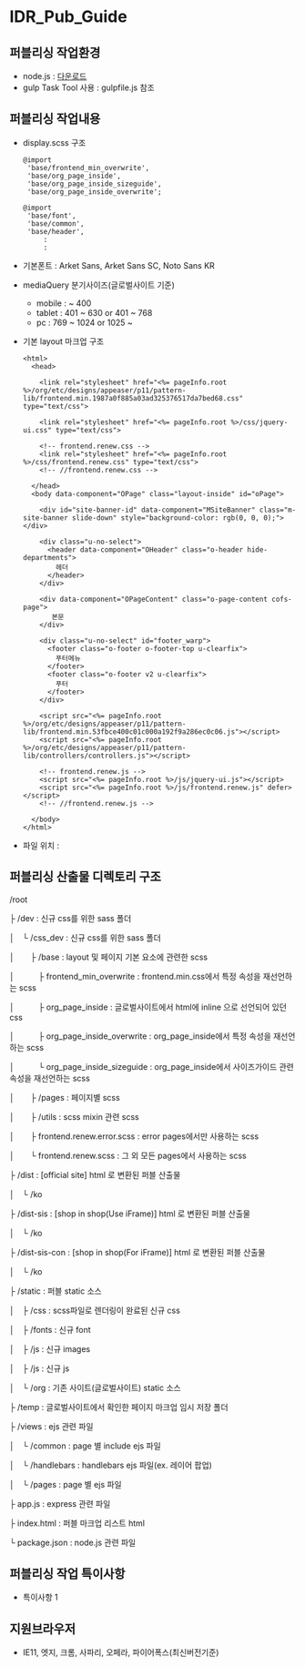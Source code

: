 # IDR_Pub_Guide

퍼블리싱 작업환경
---
- node.js : [다운로드](https://nodejs.org/ko/)
- gulp Task Tool 사용 : gulpfile.js 참조


퍼블리싱 작업내용
---
- display.scss 구조
  ```
  @import
   'base/frontend_min_overwrite',
   'base/org_page_inside',
   'base/org_page_inside_sizeguide',
   'base/org_page_inside_overwrite';

  @import
   'base/font',
   'base/common',
   'base/header',
       :
       :
  ```
- 기본폰트 : Arket Sans, Arket Sans SC, Noto Sans KR
- mediaQuery 분기사이즈(글로벌사이트 기준)
    - mobile : ~ 400
    - tablet : 401 ~ 630 or 401 ~ 768
    - pc : 769 ~ 1024 or 1025 ~
- 기본 layout 마크업 구조
  ```
  <html>
    <head>
      
      <link rel="stylesheet" href="<%= pageInfo.root %>/org/etc/designs/appeaser/p11/pattern-lib/frontend.min.1987a0f885a03ad325376517da7bed68.css" type="text/css">
  
      <link rel="stylesheet" href="<%= pageInfo.root %>/css/jquery-ui.css" type="text/css">
  
      <!-- frontend.renew.css -->
      <link rel="stylesheet" href="<%= pageInfo.root %>/css/frontend.renew.css" type="text/css">
      <!-- //frontend.renew.css -->
  
    </head>
    <body data-component="OPage" class="layout-inside" id="oPage">
      
      <div id="site-banner-id" data-component="MSiteBanner" class="m-site-banner slide-down" style="background-color: rgb(0, 0, 0);"></div>
      
      <div class="u-no-select">
        <header data-component="OHeader" class="o-header hide-departments">
          헤더
        </header>
      </div>
  
      <div data-component="OPageContent" class="o-page-content cofs-page">
         본문
      </div>
  
      <div class="u-no-select" id="footer_warp">
        <footer class="o-footer o-footer-top u-clearfix">
          푸터메뉴
        </footer>
        <footer class="o-footer v2 u-clearfix">
          푸터
        </footer>
      </div>
  
      <script src="<%= pageInfo.root %>/org/etc/designs/appeaser/p11/pattern-lib/frontend.min.53fbce400c01c000a192f9a286ec0c06.js"></script>
      <script src="<%= pageInfo.root %>/org/etc/designs/appeaser/p11/pattern-lib/controllers/controllers.js"></script>
  
      <!-- frontend.renew.js -->
      <script src="<%= pageInfo.root %>/js/jquery-ui.js"></script>
      <script src="<%= pageInfo.root %>/js/frontend.renew.js" defer></script>
      <!-- //frontend.renew.js -->
      
    </body>  
  </html>
  ```

- 파일 위치 : 

퍼블리싱 산출물 디렉토리 구조
---

/root

├ /dev : 신규 css를 위한 sass 폴더

│　└ /css_dev : 신규 css를 위한 sass 폴더

│　　├ /base : layout 및 페이지 기본 요소에 관련한 scss

│　　　├ frontend_min_overwrite : frontend.min.css에서 특정 속성을 재선언하는 scss

│　　　├ org_page_inside : 글로벌사이트에서 html에 inline 으로 선언되어 있던 css

│　　　├ org_page_inside_overwrite : org_page_inside에서 특정 속성을 재선언하는 scss

│　　　└ org_page_inside_sizeguide : org_page_inside에서 사이즈가이드 관련 속성을 재선언하는 scss

│　　├ /pages : 페이지별 scss

│　　├ /utils : scss mixin 관련 scss

│　　├ frontend.renew.error.scss : error pages에서만 사용하는 scss

│　　└ frontend.renew.scss : 그 외 모든 pages에서 사용하는 scss

├ /dist : [official site] html 로 변환된 퍼블 산출물

│　└ /ko

├ /dist-sis : [shop in shop(Use iFrame)] html 로 변환된 퍼블 산출물

│　└ /ko

├ /dist-sis-con : [shop in shop(For iFrame)] html 로 변환된 퍼블 산출물

│　└ /ko

├ /static : 퍼블 static 소스

│　├ /css : scss파일로 렌더링이 완료된 신규 css

│　├ /fonts : 신규 font

│　├ /js : 신규 images

│　├ /js : 신규 js

│　└ /org : 기존 사이트(글로벌사이트) static 소스

├ /temp : 글로벌사이트에서 확인한 페이지 마크업 임시 저장 폴더

├ /views : ejs 관련 파일

│　└ /common : page 별 include ejs 파일

│　└ /handlebars : handlebars ejs 파일(ex. 레이어 팝업)

│　└ /pages : page 별 ejs 파일

├ app.js : express 관련 파일

├ index.html : 퍼블 마크업 리스트 html

└ package.json : node.js 관련 파일


퍼블리싱 작업 특이사항
---
- 특이사항 1

지원브라우저
---
- IE11, 엣지, 크롬, 사파리, 오페라, 파이어폭스(최신버전기준)